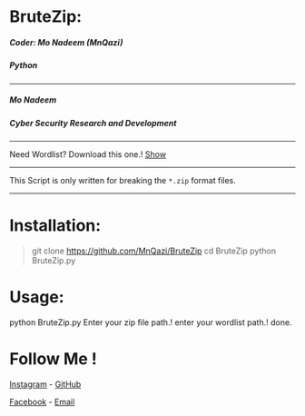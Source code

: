 
# BruteZip:

<h5>Coder: Mo Nadeem (MnQazi) </h5>
<h5>Python</h5>


-----------------

<h5>Mo Nadeem</h5>
<h5>Cyber Security Research and Development</h5>

----------------

Need Wordlist? Download this one.! [Show](https://github.com/brannondorsey/naive-hashcat/releases/download/data/rockyou.txt)

----------------- 
This Script is only written for breaking the `*.zip` format files.

-----------------
# Installation:

> git clone https://github.com/MnQazi/BruteZip
> cd BruteZip
> python BruteZip.py
> 
# Usage:
python BruteZip.py
Enter your zip file path.!
enter your wordlist path.!
done.
# Follow Me !

[Instagram](https://instagram.com/mnqazi) - [GitHub](https://github.com/mnqazi)

[Facebook](http://facebook.com/mnqazi) - [Email](mailto:mnqaziii@gmail.Com)
